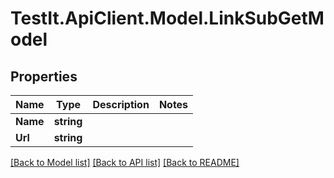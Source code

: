 # TestIt.ApiClient.Model.LinkSubGetModel

## Properties

Name | Type | Description | Notes
------------ | ------------- | ------------- | -------------
**Name** | **string** |  | 
**Url** | **string** |  | 

[[Back to Model list]](../README.md#documentation-for-models) [[Back to API list]](../README.md#documentation-for-api-endpoints) [[Back to README]](../README.md)

